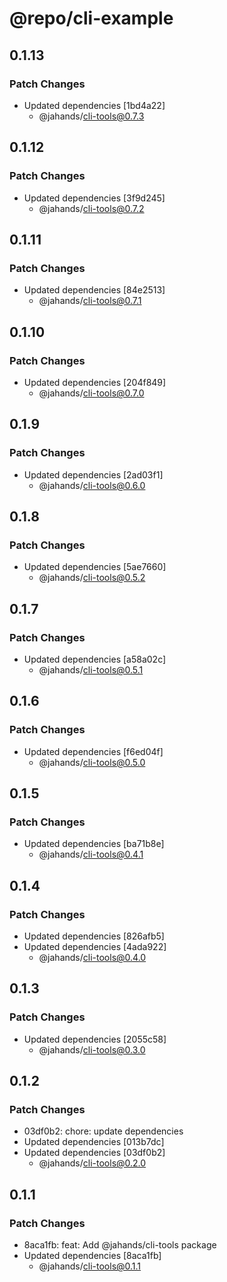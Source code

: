 # @repo/cli-example

## 0.1.13

### Patch Changes

- Updated dependencies [1bd4a22]
  - @jahands/cli-tools@0.7.3

## 0.1.12

### Patch Changes

- Updated dependencies [3f9d245]
  - @jahands/cli-tools@0.7.2

## 0.1.11

### Patch Changes

- Updated dependencies [84e2513]
  - @jahands/cli-tools@0.7.1

## 0.1.10

### Patch Changes

- Updated dependencies [204f849]
  - @jahands/cli-tools@0.7.0

## 0.1.9

### Patch Changes

- Updated dependencies [2ad03f1]
  - @jahands/cli-tools@0.6.0

## 0.1.8

### Patch Changes

- Updated dependencies [5ae7660]
  - @jahands/cli-tools@0.5.2

## 0.1.7

### Patch Changes

- Updated dependencies [a58a02c]
  - @jahands/cli-tools@0.5.1

## 0.1.6

### Patch Changes

- Updated dependencies [f6ed04f]
  - @jahands/cli-tools@0.5.0

## 0.1.5

### Patch Changes

- Updated dependencies [ba71b8e]
  - @jahands/cli-tools@0.4.1

## 0.1.4

### Patch Changes

- Updated dependencies [826afb5]
- Updated dependencies [4ada922]
  - @jahands/cli-tools@0.4.0

## 0.1.3

### Patch Changes

- Updated dependencies [2055c58]
  - @jahands/cli-tools@0.3.0

## 0.1.2

### Patch Changes

- 03df0b2: chore: update dependencies
- Updated dependencies [013b7dc]
- Updated dependencies [03df0b2]
  - @jahands/cli-tools@0.2.0

## 0.1.1

### Patch Changes

- 8aca1fb: feat: Add @jahands/cli-tools package
- Updated dependencies [8aca1fb]
  - @jahands/cli-tools@0.1.1
